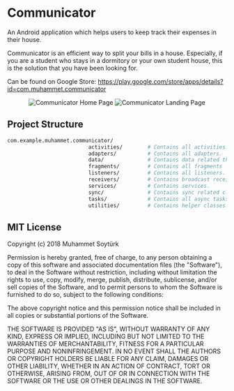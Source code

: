 # Communicator
An Android application which helps users to keep track their expenses in their house.

Communicator is an efficient way to split your bills in a house. Especially, if you are a student who stays in a dormitory or your own student house, this is the solution that you have been looking for.

Can be found on Google Store:
https://play.google.com/store/apps/details?id=com.muhammet.communicator

<p align="center">
  <img src="https://lh3.googleusercontent.com/By3bpom1TJGFi7Nb-9G3-G3_1mhYZnyQMeOjIF8bFszPOntZsz7uMgJB7HfWDfGnYA=w1366-h631" alt="Communicator Home Page"/>
  <img src="https://lh3.googleusercontent.com/xalwqHWY-16BYXPMYaA3GPSWWm4TV8Cmdm4ox4of-6lQ1rBZbJpWL3a7Fk0gUefB8zs=w1366-h631" alt="Communicator Landing Page"/>
</p>

## Project Structure

```bash
com.example.muhammet.communicator/        
                          activities/        # Contains all activities.
                          adapters/          # Contains all adapters.
                          data/              # Contains data related things like DbHelper and Content Provider.
                          fragments/         # Contains all fragments
                          listeners/         # Contains all listeners.
                          receivers/         # Contains broadcast receivers.
                          services/          # Contains services.
                          sync/              # Contains sync related classes like job services and intent service.
                          tasks/             # Contains all async tasks.
                          utilities/         # Contains helper classes.
```

## MIT License

Copyright (c) 2018 Muhammet Soytürk

Permission is hereby granted, free of charge, to any person obtaining a copy
of this software and associated documentation files (the "Software"), to deal
in the Software without restriction, including without limitation the rights
to use, copy, modify, merge, publish, distribute, sublicense, and/or sell
copies of the Software, and to permit persons to whom the Software is
furnished to do so, subject to the following conditions:

The above copyright notice and this permission notice shall be included in all
copies or substantial portions of the Software.

THE SOFTWARE IS PROVIDED "AS IS", WITHOUT WARRANTY OF ANY KIND, EXPRESS OR
IMPLIED, INCLUDING BUT NOT LIMITED TO THE WARRANTIES OF MERCHANTABILITY,
FITNESS FOR A PARTICULAR PURPOSE AND NONINFRINGEMENT. IN NO EVENT SHALL THE
AUTHORS OR COPYRIGHT HOLDERS BE LIABLE FOR ANY CLAIM, DAMAGES OR OTHER
LIABILITY, WHETHER IN AN ACTION OF CONTRACT, TORT OR OTHERWISE, ARISING FROM,
OUT OF OR IN CONNECTION WITH THE SOFTWARE OR THE USE OR OTHER DEALINGS IN THE
SOFTWARE.
